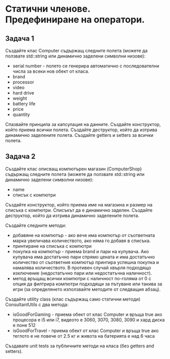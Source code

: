 # Статични членове. Предефиниране на оператори.

## Задача 1
Създайте клас Computer съдържащ следните полета (можете да ползвате std::string или динамично заделени символни низове):
- serial number - полето се генерира автоматично с последователни числа за всеки нов обект от класа.
- brand
- processor
- video
- hard drive
- weight
- battery life
- price
- quantity   

Спазвайте принципа за капсулация на данните. Създайте конструктор, който приема всички полета. Създайте деструктор, 
който да изтрива динамично заделените полета. Създайте getters и setters за всички полета.    

## Задача 2
Създайте клас описващ компютърен магазин (ComputerShop) съдържащ следните полета (можете да ползвате std::string или динамично заделени символни низове):
- name
- списък с компютри  

Създайте конструктор, който приема име на магазина и размер на списъка с компютри. Списъкът да е динамично заделен. Създайте деструктор, който
да изтрива динамично заделените полета.   

Създайте следните методи:  
- добавяне на компютър - ако вече има компютър от съответната марка увеличава количеството, ако няма го добавя в списъка.
- принтиране на списъка с компютри
- покупка на компютър - приема brand и пари на купувача. Ако купувача има достатъчно пари спрямо цената и има достатъчно количество от съответния компютър принтира успешна покупка и намалява количеството. В противен случай хвърля подходящо изключение (недостатъчно пари или недостатъчна наличност).
- метод връщащ всички компютри с наличност по-голяма от 0 с опция да филтрира компютри подходящи за пътуване или такива за игри (за определянето използвайте методите от следващия абзац).   

Създайте utility class (клас съдържащ само статични методи) ConsultantUtils с два метода:
- isGoodForGaming - приема обект от клас Computer и връща true ако процесора е i5 или i7, видеото е 3060, 3070, 3080, 3090 и хард диска е поне 512
- isGoodForTravel - приема обект от клас Computer и връща true ако теглото е не повече от 2.5 кг и живота на батерията е над 6 часа

Създавате unit tests за публичните методи на класа (без getters and setters).    